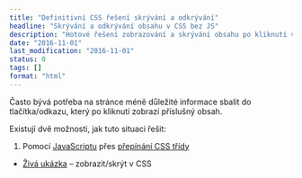 ```yaml
---
title: "Definitivní CSS řešení skrývání a odkrývání"
headline: "Skrývání a odkrývání obsahu v CSS bez JS"
description: "Hotové řešení zobrazování a skrývání obsahu po kliknutí v CSS bez JavaScriptu."
date: "2016-11-01"
last_modification: "2016-11-01"
status: 0
tags: []
format: "html"
---
```


<p>Často bývá potřeba na stránce méně důležité informace sbalit do tlačítka/odkazu, který po kliknutí zobrazí příslušný obsah.</p>

<p>Existují dvě možnosti, jak tuto situaci řešit:</p>

<ol>
  <li>Pomocí <a href="/js">JavaScriptu</a> přes <a href="/prepinani-trid">přepínání CSS třídy</a></li>
</ol>

<div class="external-content">
  <ul>
    <li><a href="http://kod.djpw.cz/zhcc">Živá ukázka</a> – zobrazit/skrýt v CSS</li>
  </ul>
</div>